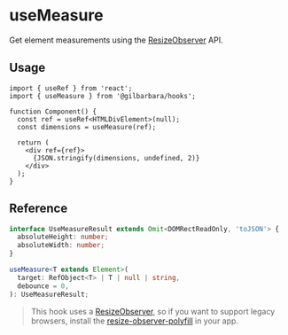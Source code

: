 # useMeasure
Get element measurements using the [ResizeObserver](https://developer.mozilla.org/en-US/docs/Web/API/ResizeObserver) API.

## Usage

```tsx
import { useRef } from 'react';
import { useMeasure } from '@gilbarbara/hooks';

function Component() {
  const ref = useRef<HTMLDivElement>(null);
  const dimensions = useMeasure(ref);

  return (
    <div ref={ref}>
      {JSON.stringify(dimensions, undefined, 2)}
    </div>
  );
}
```

## Reference

```typescript
interface UseMeasureResult extends Omit<DOMRectReadOnly, 'toJSON'> {
  absoluteHeight: number;
  absoluteWidth: number;
}

useMeasure<T extends Element>(
  target: RefObject<T> | T | null | string,
  debounce = 0,
): UseMeasureResult;
```

> This hook uses a [ResizeObserver](https://developer.mozilla.org/en-US/docs/Web/API/ResizeObserver), so if you want to support
legacy browsers, install the [resize-observer-polyfill](https://www.npmjs.com/package/resize-observer-polyfill) in your app.

